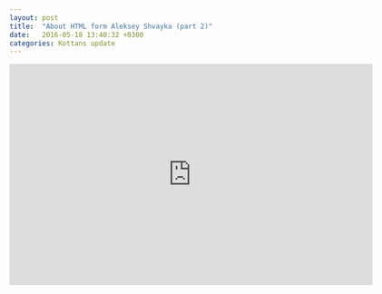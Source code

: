 ```yaml
---
layout: post
title:  "About HTML form Aleksey Shvayka (part 2)"
date:   2016-05-18 13:40:32 +0300
categories: Kottans update
---
```


<iframe width="640" height="390" src="https://www.youtube.com/watch?v=0Z4LD-Fa2mY" frameborder="0" allowfullscreen></iframe>
